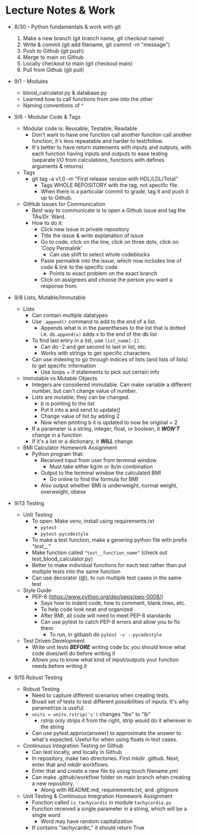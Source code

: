 # Lecture Notes & Work

+ 8/30 - Python fundamentals & work with git
  1. Make a new branch (git branch name, git checkout name)
  2. Write & commit (git add filename, git commit -m "message")
  3. Push to Github (git push)
  4. Merge to main on Github 
  5. Locally checkout to main (git checkout main)
  6. Pull from Github (git pull)

+ 9/1 - Modules
  + blood_calculator.py & database.py
  + Learned how to call functions from one into the other
  + Naming conventions of ^

+ 9/6 - Modular Code & Tags
  + Modular code is: Reusable, Testable, Readable
    + Don't want to have one function call another function call another function, it's less repeatable and harder to test/follow.
    + It's better to have return statements with inputs and outputs, with each function having inputs and outputs to ease testing (separate I/O from calculations, functions with defines arguments & returns)
  + Tags
    + git tag -a v1.0 -m "First release version with HDL/LDL/Total"
      + Tags WHOLE REPOSITORY with the tag, not specific file. 
      + When there is a particular commit to grade, tag it and push it up to Github.
  + GitHub Issues for Communication
    + Best way to communicate is to open a Github issue and tag the TAs/Dr. Ward. 
    + How to do it:
      + Click new issue in private repository
      + Title the issue & write explanation of issue
      + Go to code, click on the line, click on three dots, click on 'Copy Permalink'
        + Can use shift to select whole codeblocks
      + Paste permalink into the issue, which now includes line of code & link to the specific code
        + Points to exact problem on the exact branch
      + Click on assignees and choose the person you want a response from.  
+ 9/8 Lists, Mutable/Immutable
  + Lists
    + Can contain multiple datatypes
    + Use ```.append()``` command to add to the end of a list. 
      + Appends what is in the parentheses to the list that is dotted i.e. ```db.append(x)``` adds x to the end of the db list
    + To find last entry in a list, use ```list_name[-1]```. 
      + Can do -2 and get second to last in list, etc. 
      + Works with strings to get specific characters.
    + Can use indexing to go through indices of lists (and lists of lists) to get specific information
      + Use loops + if statements to pick out certain info
  + Immutable vs Mutable Objects
    + Integers are considered immutable. Can make variable a different number, but can't change value of number. 
    + Lists are mutable, they can be changed. 
      + b is pointing to the list
      + Put it into a and send to update()
      + Change value of list by adding 2
      + Now when printing b it is updated to now be original + 2
    + If a parameter is a string, integer, float, or boolean, it ***WON'T*** change in a function
    + If it's a list or a dictionary, it ***WILL*** change
  + BMI Calculator Homework Assignment
    + Python program that:
      + Received input from user from terminal window
        + Must take either kg/m or lb/in combination
      + Output to the terminal window the calculated BMI 
        + Go online to find the formula for BMI
      + Also output whether BMI is underweight, normal weight, overweight, obese
+ 9/13 Testing
  + Unit Testing 
    + To open: Make venv, install using requirements.txt
      + ```pytest```
      + ```pytest-pycodestyle```
    + To make a test function, make a genering python file with prefix *"test__"*
    + Make function called ```"test__function_name"``` (check out test_blood_calculator.py)
    + Better to make individual functions for each test rather than put multiple tests into the same function
    + Can use decorator (@), to run multiple test cases in the same test 
  + Style Guide
    + PEP-8 (https://www.python.org/dev/peps/pep-0008/)
      + Says how to indent code, how to comment, blank lines, etc.
      + To help code look neat and organized
      + After BMI, all code will need to meet PEP-8 standards
      + Can use pytest to catch PEP-8 errors and allow you to fix them
        + To run, in gitbash do ```pytest -v --pycodestyle```
  + Test Driven Development
    + Write unit tests ***BEFORE*** writing code bc you should know what code does/will do before writing it
    + Allows you to know what kind of input/outputs your function needs before writing it
+ 9/15 Robust Testing
  + Robust Testing
    + Need to capture different scenarios when creating tests.
    + Broad set of tests to test different possibilities of inputs. It's why parametrize is useful.
    + ```units = units.rstrip('s')``` changes "lbs" to "lb"
      + rstrip only strips it from the right, strip would do it wherever in the string
    + Can use pytest.approx(answer) to approximate the answer to what's expected. Useful for when using floats in test cases.
  + Continuous Integration Testing on Github
    + Can test locally, and locally in Github
    + In repository, make two directories. First mkdir .github. Next, enter that and mkdir workflows.
    + Enter that and create a new file by using touch filename.yml
    + Can make .github/workflow folder on main branch when creating a new repository. 
      + Along with README.md, requirements.txt, and .gitignore
  + Unit Testing & Continuous Integration Homework Assignment
    + Function called ```is_tachycardic``` in module ```tachycardia.py```
    + Function received a single parameter in a string, which will be a single word
      + Word may have random capitalization
    + If contains "tachycardic," it should return True